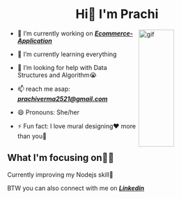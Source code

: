 <h1 align="center">Hi👋 I'm Prachi</h1>

<img align="right" alt="gif" src="https://user-images.githubusercontent.com/122452175/232274061-90be0bad-008e-4c39-aa2e-d4a1dd187f45.gif"  width="40%" height="270" >

- 🔭 I’m currently working on ***[Ecommerce-Application](https://github.com/prachi2523/Ecommerce-Application.git)***

- 🌱 I’m currently learning everything

- 🤔 I’m looking for help with Data Structures and Algorithm😭

- 📫 reach me asap: ***prachiverma2521@gmail.com***

- 😄 Pronouns: She/her

- ⚡ Fun fact: I love mural designing❤️ more than you🤣

## What I'm focusing on👩‍💻

Currently improving my Nodejs skill🎯

BTW you can also connect with me on ***[Linkedin](https://www.linkedin.com/in/prachi-verma-b10111245)***


<!--
**prachi2523/prachi2523** is a ✨ _special_ ✨ repository because its `README.md` (this file) appears on your GitHub profile.

Here are some ideas to get you started:

- 🔭 I’m currently working on ...
- 🌱 I’m currently learning ...
- 👯 I’m looking to collaborate on ...
- 🤔 I’m looking for help with ...
- 💬 Ask me about ...
- 📫 How to reach me: ...
- 😄 Pronouns: ...
- ⚡ Fun fact: ...
-->

